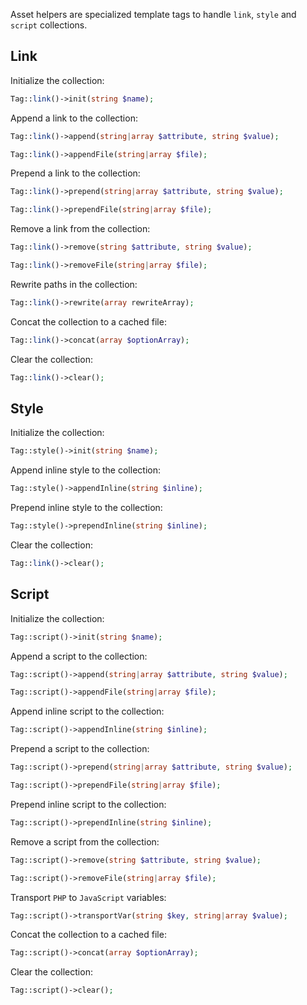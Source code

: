 Asset helpers are specialized template tags to handle `link`, `style` and `script` collections.


Link
----

Initialize the collection:

```php
Tag::link()->init(string $name);
```

Append a link to the collection:

```php
Tag::link()->append(string|array $attribute, string $value);
```

```php
Tag::link()->appendFile(string|array $file);
```

Prepend a link to the collection:

```php
Tag::link()->prepend(string|array $attribute, string $value);
```

```php
Tag::link()->prependFile(string|array $file);
```

Remove a link from the collection:

```php
Tag::link()->remove(string $attribute, string $value);
```

```php
Tag::link()->removeFile(string|array $file);
```

Rewrite paths in the collection:

```php
Tag::link()->rewrite(array rewriteArray);
```

Concat the collection to a cached file:

```php
Tag::link()->concat(array $optionArray);
```

Clear the collection:

```php
Tag::link()->clear();
```


Style
-----

Initialize the collection:

```php
Tag::style()->init(string $name);
```

Append inline style to the collection:

```php
Tag::style()->appendInline(string $inline);
```

Prepend inline style to the collection:

```php
Tag::style()->prependInline(string $inline);
```

Clear the collection:

```php
Tag::link()->clear();
```


Script
------

Initialize the collection:

```php
Tag::script()->init(string $name);
```

Append a script to the collection:

```php
Tag::script()->append(string|array $attribute, string $value);
```

```php
Tag::script()->appendFile(string|array $file);
```

Append inline script to the collection:

```php
Tag::script()->appendInline(string $inline);
```

Prepend a script to the collection:

```php
Tag::script()->prepend(string|array $attribute, string $value);
```

```php
Tag::script()->prependFile(string|array $file);
```

Prepend inline script to the collection:

```php
Tag::script()->prependInline(string $inline);
```

Remove a script from the collection:

```php
Tag::script()->remove(string $attribute, string $value);
```

```php
Tag::script()->removeFile(string|array $file);
```

Transport `PHP` to `JavaScript` variables:

```php
Tag::script()->transportVar(string $key, string|array $value);
```

Concat the collection to a cached file:

```php
Tag::script()->concat(array $optionArray);
```

Clear the collection:

```php
Tag::script()->clear();
```
